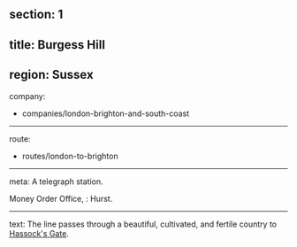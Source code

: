 section: 1
----
title: Burgess Hill
----
region: Sussex
----
company:
- companies/london-brighton-and-south-coast
----
route:
- routes/london-to-brighton
----
meta: A telegraph station.

Money Order Office,
: Hurst.

----
text: The line passes through a beautiful, cultivated, and fertile country to [Hassock's Gate](/stations/hassocks-gate).